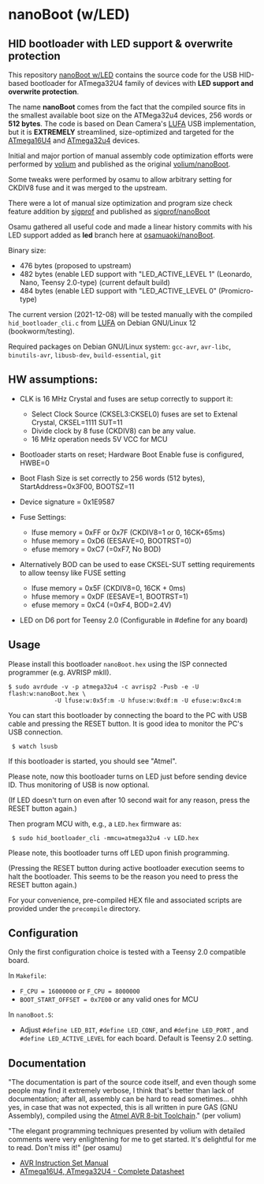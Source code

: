 # nanoBoot (w/LED)

## HID bootloader with LED support & overwrite protection

<!-- CI not yet used by osamu: [![Build Status](https://travis-ci.org/volium/nanoBoot.svg?branch=master)](https://travis-ci.org/volium/nanoBoot) -->

This repository [nanoBoot w/LED](https://github.com/osamuaoki/nanoBoot) contains the source code for the USB HID-based bootloader for ATmega32U4 family of devices with **LED support and overwrite protection**.

The name **nanoBoot** comes from the fact that the compiled source fits in the smallest available boot size  on the ATMega32u4 devices, 256 words or **512 bytes**. The code is based on Dean Camera's [LUFA](https://github.com/abcminiuser/lufa) USB implementation, but it is **EXTREMELY** streamlined, size-optimized and targeted for the [ATmega16U4](http://www.atmel.com/devices/atmega16u4.aspx) and [ATmega32u4](http://www.atmel.com/devices/atmega32u4.aspx) devices.

Initial and major portion of manual assembly code optimization efforts were performed by [volium](https://github.com/volium) and published as the original [volium/nanoBoot](https://github.com/volium/nanoBoot).

Some tweaks were performed by osamu to allow arbitrary setting for CKDIV8 fuse and it was merged to the upstream.

There were a lot of manual size optimization and program size check feature addition by [sigprof](https://github.com/sigprof) and published as [sigprof/nanoBoot](https://github.com/sigprof/nanoBoot)

Osamu gathered all useful code and made a linear history commits with his LED support added as **led** branch here at [osamuaoki/nanoBoot](https://github.com/osamuaoki/nanoBoot).

Binary size:
* 476 bytes (proposed to upstream)
* 482 bytes (enable LED support with "LED_ACTIVE_LEVEL  1" (Leonardo, Nano, Teensy 2.0-type) (current default build)
* 484 bytes (enable LED support with "LED_ACTIVE_LEVEL  0" (Promicro-type)

The current version (2021-12-08) will be tested manually with the compiled `hid_bootloader_cli.c` from [LUFA](https://github.com/abcminiuser/lufa) on Debian GNU/Linux 12 (bookworm/testing).

Required packages on Debian GNU/Linux system: `gcc-avr`, `avr-libc`, `binutils-avr`, `libusb-dev`, `build-essential`, `git`

## HW assumptions:

* CLK is 16 MHz Crystal and fuses are setup correctly to support it:
    * Select Clock Source (CKSEL3:CKSEL0) fuses are set to Extenal Crystal, CKSEL=1111 SUT=11
    * Divide clock by 8 fuse (CKDIV8) can be any value.
    * 16 MHz operation needs 5V VCC for MCU
* Bootloader starts on reset; Hardware Boot Enable fuse is configured, HWBE=0
* Boot Flash Size is set correctly to 256 words (512 bytes), StartAddress=0x3F00, BOOTSZ=11
* Device signature = 0x1E9587

* Fuse Settings:
    * lfuse memory = 0xFF or 0x7F (CKDIV8=1 or 0, 16CK+65ms)
    * hfuse memory = 0xD6 (EESAVE=0, BOOTRST=0)
    * efuse memory = 0xC7 (=0xF7, No BOD)

* Alternatively BOD can be used to ease CKSEL-SUT setting requirements to
  allow teensy like FUSE setting
    * lfuse memory = 0x5F (CKDIV8=0, 16CK + 0ms)
    * hfuse memory = 0xDF (EESAVE=1, BOOTRST=1)
    * efuse memory = 0xC4 (=0xF4, BOD=2.4V)

* LED on D6 port for Teensy 2.0 (Configurable in #define for any board)

## Usage

Please install this bootloader `nanoBoot.hex` using the ISP connected programmer (e.g. AVRISP mkII).

```
$ sudo avrdude -v -p atmega32u4 -c avrisp2 -Pusb -e -U flash:w:nanoBoot.hex \
             -U lfuse:w:0x5f:m -U hfuse:w:0xdf:m -U efuse:w:0xc4:m
```

You can start this bootloader by connecting the board to the PC with USB cable and pressing the RESET button.  It is good idea to monitor the PC's USB connection.

```
 $ watch lsusb
```

If this bootloader is started, you should see "Atmel".

Please note, now this bootloader turns on LED just before sending device ID.  Thus monitoring of USB is now optional.

(If LED doesn't turn on even after 10 second wait for any reason, press the RESET button again.)

Then program MCU with, e.g., a `LED.hex` firmware as:

```
 $ sudo hid_bootloader_cli -mmcu=atmega32u4 -v LED.hex
```
Please note, this bootloader turns off LED upon finish programming.

(Pressing the RESET button during active bootloader execution seems to halt the bootloader.  This seems to be the reason you need to press the RESET button again.)

For your convenience, pre-compiled HEX file and associated scripts are provided under the `precompile` directory.

## Configuration

Only the first configuration choice is tested with a Teensy 2.0 compatible board.

In `Makefile`:

* `F_CPU = 16000000` or `F_CPU = 8000000`
* `BOOT_START_OFFSET = 0x7E00` or any valid ones for MCU

In `nanoBoot.S`:

* Adjust `#define LED_BIT`, `#define LED_CONF`, and `#define LED_PORT` , and `#define LED_ACTIVE_LEVEL` for each board.  Default is Teensy 2.0 setting.

## Documentation

"The documentation is part of the source code itself, and even though some people may find it extremely verbose, I think that's better than lack of documentation; after all, assembly can be hard to read sometimes... ohhh yes, in case that was not expected, this is all written in pure GAS (GNU Assembly), compiled using the [Atmel AVR 8-bit Toolchain](http://www.atmel.com/tools/atmelavrtoolchainforwindows.aspx)." (per volium)

"The elegant programming techniques presented by volium with detailed comments were very enlightening for me to get started. It's delightful for me to read.  Don't miss it!"  (per osamu)

 * [AVR Instruction Set Manual](http://ww1.microchip.com/downloads/en/devicedoc/atmel-0856-avr-instruction-set-manual.pdf)
 * [ATmega16U4, ATmega32U4 - Complete Datasheet](http://ww1.microchip.com/downloads/en/devicedoc/atmel-7766-8-bit-avr-atmega16u4-32u4_datasheet.pdf)
